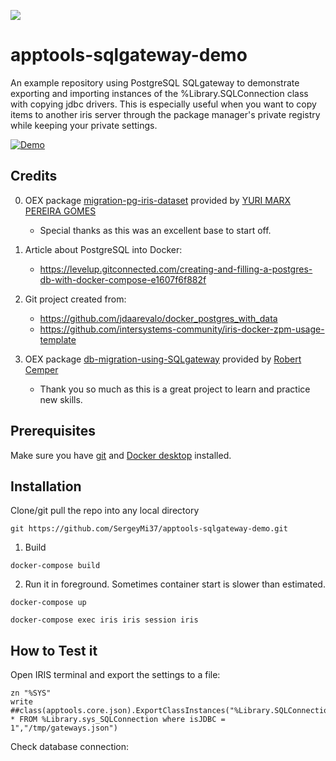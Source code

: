![](https://github.com/SergeyMi37/apptools-sqlgateway/blob/master/doc/jdbc.png)
# apptools-sqlgateway-demo
An example repository using PostgreSQL SQLgateway to demonstrate exporting and importing instances of the %Library.SQLConnection class with copying jdbc drivers.
This is especially useful when you want to copy items to another iris server through the package manager's private registry while keeping your private settings.

[![Demo](https://img.shields.io/badge/Demo%20on-Cloud%20Run%20Deploy-F4A460)](https://apptools-sqlgateway.demo.community.intersystems.com/csp/sys/mgr/UtilSqlGateways.csp)

## Credits ##
0. OEX package [migration-pg-iris-dataset](https://openexchange.intersystems.com/package/migration-pg-iris-dataset) 
provided by [YURI MARX PEREIRA GOMES](https://openexchange.intersystems.com/user/YURI%20MARX%20PEREIRA%20GOMES/QKGV1uPuZml09uNsC8bNKcRQj8)   
    - Special thanks as this was an excellent base to start off.  
    
1. Article about PostgreSQL into Docker: 
    - https://levelup.gitconnected.com/creating-and-filling-a-postgres-db-with-docker-compose-e1607f6f882f
2. Git project created from: 
    - https://github.com/jdaarevalo/docker_postgres_with_data
    - https://github.com/intersystems-community/iris-docker-zpm-usage-template

3. OEX package [db-migration-using-SQLgateway](https://openexchange.intersystems.com/package/db-migration-using-SQLgateway) 
provided by [Robert Cemper](https://openexchange.intersystems.com/user/Robert%20Cemper/v2WPTpUS8nGmGLNs612I7IeKRzc)   
    - Thank you so much as this is a great project to learn and practice new skills.  
    

## Prerequisites
Make sure you have [git](https://git-scm.com/book/en/v2/Getting-Started-Installing-Git) and [Docker desktop](https://www.docker.com/products/docker-desktop) installed.

## Installation 
Clone/git pull the repo into any local directory
```
git https://github.com/SergeyMi37/apptools-sqlgateway-demo.git
```
1. Build
```
docker-compose build
```
2. Run it in foreground. Sometimes container start is slower than estimated.  
```
docker-compose up

docker-compose exec iris iris session iris
```

## How to Test it
Open IRIS terminal and export the settings to a file:
```
zn "%SYS"
write ##class(apptools.core.json).ExportClassInstances("%Library.SQLConnection","select * FROM %Library.sys_SQLConnection where isJDBC = 1","/tmp/gateways.json")
```

Check database connection:
```
```

